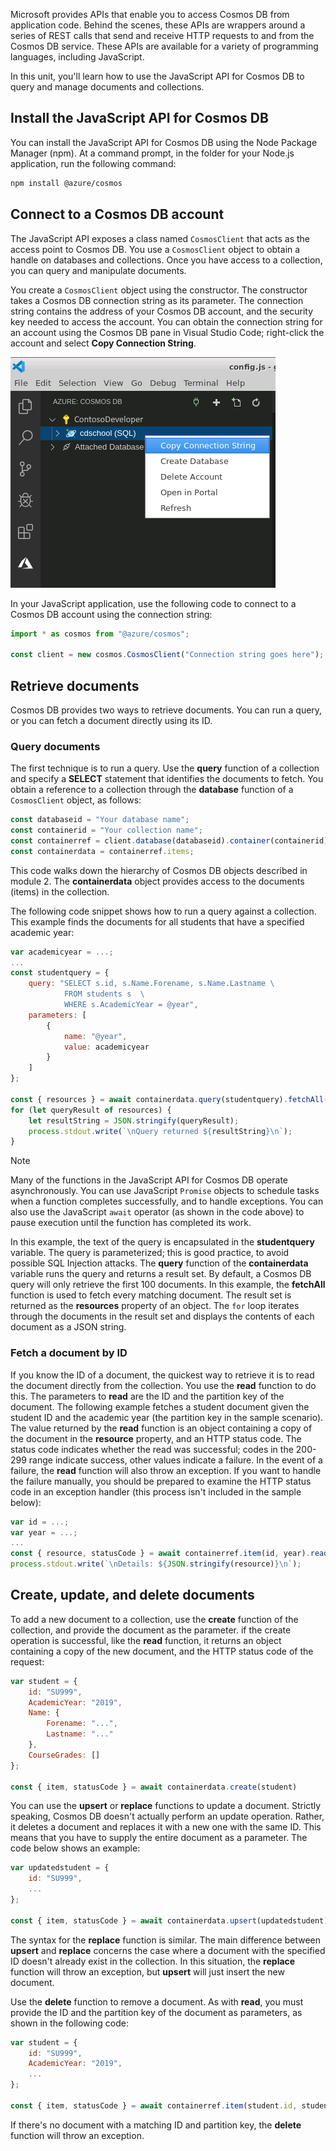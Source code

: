 Microsoft provides APIs that enable you to access Cosmos DB from application code. Behind the scenes, these APIs are wrappers around a series of REST calls that send and receive HTTP requests to and from the Cosmos DB service. These APIs are available for a variety of programming languages, including JavaScript.

In this unit, you'll learn how to use the JavaScript API for Cosmos DB to query and manage documents and collections.

## Install the JavaScript API for Cosmos DB

You can install the JavaScript API for Cosmos DB using the Node Package Manager (npm). At a command prompt, in the folder for your Node.js application, run the following command:

```bash
npm install @azure/cosmos
```

## Connect to a Cosmos DB account

The JavaScript API exposes a class named `CosmosClient` that acts as the access point to Cosmos DB. You use a `CosmosClient` object to obtain a handle on databases and collections. Once you have access to a collection, you can query and manipulate documents.

You create a `CosmosClient` object using the constructor. The constructor takes a Cosmos DB connection string as its parameter. The connection string contains the address of your Cosmos DB account, and the security key needed to access the account. You can obtain the connection string for an account using the Cosmos DB pane in Visual Studio Code; right-click the account and select **Copy Connection String**.

![Screenshot of Cosmos DB pane in Visual Studio Code. The user is copying the connection string for the Cosmos DB account to the clipboard](../media/6-connection.png)

In your JavaScript application, use the following code to connect to a Cosmos DB account using the connection string:

```javascript
import * as cosmos from "@azure/cosmos";

const client = new cosmos.CosmosClient("Connection string goes here");
```

## Retrieve documents

Cosmos DB provides two ways to retrieve documents. You can run a query, or you can fetch a document directly using its ID.

### Query documents

The first technique is to run a query. Use the **query** function of a collection and specify a **SELECT** statement that identifies the documents to fetch. You obtain a reference to a collection through the **database** function of a `CosmosClient` object, as follows:

```javascript
const databaseid = "Your database name";
const containerid = "Your collection name";
const containerref = client.database(databaseid).container(containerid);
const containerdata = containerref.items;
```

This code walks down the hierarchy of Cosmos DB objects described in module 2. The **containerdata** object provides access to the documents (items) in the collection.

The following code snippet shows how to run a query against a collection. This example finds the documents for all students that have a specified academic year:

```javascript
var academicyear = ...;
...
const studentquery = {
    query: "SELECT s.id, s.Name.Forename, s.Name.Lastname \
            FROM students s  \
            WHERE s.AcademicYear = @year",
    parameters: [
        {
            name: "@year",
            value: academicyear
        }
    ]
};

const { resources } = await containerdata.query(studentquery).fetchAll();
for (let queryResult of resources) {
    let resultString = JSON.stringify(queryResult);
    process.stdout.write(`\nQuery returned ${resultString}\n`);
}
```

> [!NOTE]
> Many of the functions in the JavaScript API for Cosmos DB operate asynchronously. You can use JavaScript `Promise` objects to schedule tasks when a function completes successfully, and to handle exceptions. You can also use the JavaScript `await` operator (as shown in the code above) to pause execution until the function has completed its work.

In this example, the text of the query is encapsulated in the **studentquery** variable. The query is parameterized; this is good practice, to avoid possible SQL Injection attacks. The **query** function of the **containerdata** variable runs the query and returns a result set. By default, a Cosmos DB query will only retrieve the first 100 documents. In this example, the **fetchAll** function is used to fetch every matching document. The result set is returned as the **resources** property of an object. The `for` loop iterates through the documents in the result set and displays the contents of each document as a JSON string.

### Fetch a document by ID

If you know the ID of a document, the quickest way to retrieve it is to read the document directly from the collection. You use the **read** function to do this. The parameters to **read** are the ID and the partition key of the document. The following example fetches a student document given the student ID and the academic year (the partition key in the sample scenario). The value returned by the **read** function is an object containing a copy of the document in the **resource** property, and an HTTP status code. The status code indicates whether the read was successful; codes in the 200-299 range indicate success, other values indicate a failure. In the event of a failure, the **read** function will also throw an exception. If you want to handle the failure manually, you should be prepared to examine the HTTP status code in an exception handler (this process isn't included in the sample below):

```javascript
var id = ...;
var year = ...;
...
const { resource, statusCode } = await containerref.item(id, year).read();
process.stdout.write(`\nDetails: ${JSON.stringify(resource)}\n`);
```

## Create, update, and delete documents

To add a new document to a collection, use the **create** function of the collection, and provide the document as the parameter. if the create operation is successful, like the **read** function, it returns an object containing a copy of the new document, and the HTTP status code of the request:

```javascript
var student = {
    id: "SU999",
    AcademicYear: "2019",
    Name: {
        Forename: "...",
        Lastname: "..."
    },
    CourseGrades: []
};

const { item, statusCode } = await containerdata.create(student)
```

You can use the **upsert** or **replace** functions to update a document. Strictly speaking, Cosmos DB doesn't actually perform an update operation. Rather, it deletes a document and replaces it with a new one with the same ID. This means that you have to supply the entire document as a parameter. The code below shows an example:

```javascript
var updatedstudent = {
    id: "SU999",
    ...
};

const { item, statusCode } = await containerdata.upsert(updatedstudent);
```

The syntax for the **replace** function is similar. The main difference between **upsert** and **replace** concerns the case where a document with the specified ID doesn't already exist in the collection. In this situation, the **replace** function will throw an exception, but **upsert** will just insert the new document.

Use the **delete** function to remove a document. As with **read**, you must provide the ID and the partition key of the document as parameters, as shown in the following code:

```javascript
var student = {
    id: "SU999",
    AcademicYear: "2019",
    ...
};

const { item, statusCode } = await containerref.item(student.id, student.AcademicYear).delete();
```

If there's no document with a matching ID and partition key, the **delete** function will throw an exception.
